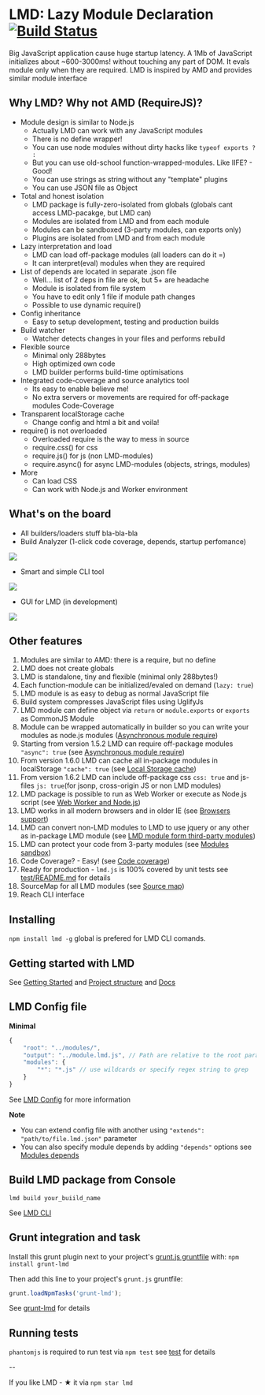 # LMD: Lazy Module Declaration [![Build Status](https://secure.travis-ci.org/azproduction/lmd.png?branch=master)](http://travis-ci.org/azproduction/lmd)

Big JavaScript application cause huge startup latency. A 1Mb of JavaScript initializes about ~600-3000ms! without
touching any part of DOM. It evals module only when they are required.
LMD is inspired by AMD and provides similar module interface

## Why LMD? Why not AMD (RequireJS)?

 - Module design is similar to Node.js
   - Actually LMD can work with any JavaScript modules
   - There is no define wrapper!
   - You can use node modules without dirty hacks like `typeof exports ? :`
   - But you can use old-school function-wrapped-modules. Like IIFE? - Good!
   - You can use strings as string without any "template" plugins
   - You can use JSON file as Object
 - Total and honest isolation
   - LMD package is fully-zero-isolated from globals (globals cant access LMD-pacakge, but LMD can)
   - Modules are isolated from LMD and from each module
   - Modules can be sandboxed (3-party modules, can exports only)
   - Plugins are isolated from LMD and from each module
 - Lazy interpretation and load
   - LMD can load off-package modules (all loaders can do it =)
   - It can interpret(eval) modules when they are required
 - List of depends are located in separate .json file
   - Well... list of 2 deps in file are ok, but 5+ are headache
   - Module is isolated from file system
   - You have to edit only 1 file if module path changes
   - Possible to use dynamic require()
 - Config inheritance
   - Easy to setup development, testing and production builds
 - Build watcher
   - Watcher detects changes in your files and performs rebuild
 - Flexible source
   - Minimal only 288bytes
   - High optimized own code
   - LMD builder performs build-time optimisations
 - Integrated code-coverage and source analytics tool
   - Its easy to enable believe me!
   - No extra servers or movements are required for off-package modules Code-Coverage
 - Transparent localStorage cache
   - Change config and html a bit and voila!
 - require() is not overloaded
   - Overloaded require is the way to mess in source
   - require.css() for css
   - require.js() for js (non LMD-modules)
   - require.async() for async LMD-modules (objects, strings, modules)
 - More
   - Can load CSS
   - Can work with Node.js and Worker environment


## What's on the board

  * All builders/loaders stuff bla-bla-bla
  * Build Analyzer (1-click code coverage, depends, startup perfomance)

![](https://raw.github.com/azproduction/lmd/master/images/coverage_package.png)

  * Smart and simple CLI tool

![](https://raw.github.com/azproduction/lmd/master/images/lmd_cli.png)

  * GUI for LMD (in development)

![](https://raw.github.com/azproduction/lmd/master/images/lmd_gui_prototype.png)

## Other features

1. Modules are similar to AMD: there is a require, but no define
2. LMD does not create globals
3. LMD is standalone, tiny and flexible (minimal only 288bytes!)
4. Each function-module can be initialized/evaled on demand (`lazy: true`)
5. LMD module is as easy to debug as normal JavaScript file
6. Build system compresses JavaScript files using UglifyJs
7. LMD module can define object via `return` or `module.exports` or `exports` as CommonJS Module
8. Module can be wrapped automatically in builder so you can write your modules as node.js modules
([Asynchronous module require](https://github.com/azproduction/lmd/blob/master/docs/plugins_usage.md#asynchronous-module-require))
9. Starting from version 1.5.2 LMD can require off-package modules `"async": true`
(see [Asynchronous module require](https://github.com/azproduction/lmd/blob/master/docs/plugins_usage.md#asynchronous-module-require))
10. From version 1.6.0 LMD can cache all in-package modules in localStorage `"cache": true`
(see [Local Storage cache](https://github.com/azproduction/lmd/blob/master/docs/plugins_usage.md#local-storage-cache))
11. From version 1.6.2 LMD can include off-package css `css: true` and js-files `js: true`(for jsonp, cross-origin JS or non LMD modules)
12. LMD package is possible to run as Web Worker or execute as Node.js script
(see [Web Worker and Node.js](https://github.com/azproduction/lmd/blob/master/docs/plugins_usage.md#web-worker-and-nodejs))
13. LMD works in all modern browsers and in older IE
(see [Browsers support](https://github.com/azproduction/lmd/blob/master/docs/plugins_usage.md#browsers-support))
14. LMD can convert non-LMD modules to LMD to use jquery or any other as in-package LMD module
(see [LMD module form third-party modules](https://github.com/azproduction/lmd/blob/master/docs/modules_options.md#lmd-module-form-third-party-modules))
15. LMD can protect your code from 3-party modules (see [Modules sandbox](https://github.com/azproduction/lmd/blob/master/docs/modules_options.md#modules-sandbox))
16. Code Coverage? - Easy! (see [Code coverage](https://github.com/azproduction/lmd/blob/master/docs/code_coverage_and_stats.md))
17. Ready for production - `lmd.js` is 100% covered by unit tests see [test/README.md](/azproduction/lmd/tree/master/test) for details
18. SourceMap for all LMD modules (see [Source map](https://github.com/azproduction/lmd/blob/master/docs/source_map.md))
19. Reach CLI interface

## Installing

`npm install lmd -g` global is prefered for LMD CLI comands.

## Getting started with LMD

See [Getting Started](https://github.com/azproduction/lmd/blob/master/docs/getting_started.md) and
[Project structure](https://github.com/azproduction/lmd/blob/master/docs/project_structure.md)
and [Docs](https://github.com/azproduction/lmd/tree/master/docs)

## LMD Config file

**Minimal**

```javascript
{
    "root": "../modules/",
    "output": "../module.lmd.js", // Path are relative to the root parameter
    "modules": {
        "*": "*.js" // use wildcards or specify regex string to grep
    }
}
```

See [LMD Config](https://github.com/azproduction/lmd/blob/master/docs/lmd_config.md) for more information

**Note**

 - You can extend config file with another using `"extends": "path/to/file.lmd.json"` parameter
 - You can also specify module depends by adding `"depends"` options see [Modules depends](https://github.com/azproduction/lmd/blob/master/docs/modules_options.md#modules-depends)

## Build LMD package from Console

`lmd build your_buiild_name`

See [LMD CLI](https://github.com/azproduction/lmd/blob/master/docs/cli.md)

## Grunt integration and task

Install this grunt plugin next to your project's [grunt.js gruntfile](https://github.com/gruntjs/grunt/blob/master/docs/getting_started.md) with: `npm install grunt-lmd`

Then add this line to your project's `grunt.js` gruntfile:

```javascript
grunt.loadNpmTasks('grunt-lmd');
```

See [grunt-lmd](https://github.com/azproduction/grunt-lmd) for details

## Running tests

`phantomjs` is required to run test via `npm test` see [test](/azproduction/lmd/tree/master/test) for details

--

If you like LMD - ★ it via `npm star lmd`
